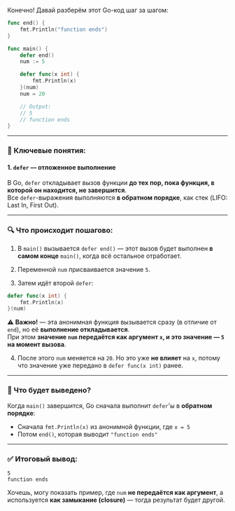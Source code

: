 Конечно! Давай разберём этот Go-код шаг за шагом:

```go
func end() {
	fmt.Println("function ends")
}

func main() {
	defer end()
	num := 5

	defer func(x int) {
		fmt.Println(x)
	}(num)
	num = 20

	// Output:
	// 5
	// function ends
}
```

---

### 🧠 Ключевые понятия:

#### 1. `defer` — отложенное выполнение  
В Go, `defer` откладывает вызов функции **до тех пор, пока функция, в которой он находится, не завершится**.  
Все `defer`-выражения выполняются **в обратном порядке**, как стек (LIFO: Last In, First Out).

---

### 🔍 Что происходит пошагово:

1. В `main()` вызывается `defer end()` — этот вызов будет выполнен **в самом конце** `main()`, когда всё остальное отработает.

2. Переменной `num` присваивается значение `5`.

3. Затем идёт второй `defer`:

```go
defer func(x int) {
	fmt.Println(x)
}(num)
```

⚠️ **Важно!** — эта анонимная функция вызывается сразу (в отличие от `end`), но её **выполнение откладывается**.  
При этом **значение `num` передаётся как аргумент `x`, и это значение — `5` на момент вызова**.

4. После этого `num` меняется на `20`. Но это уже **не влияет** на `x`, потому что значение уже передано в `defer func(x int)` ранее.

---

### 🧾 Что будет выведено?

Когда `main()` завершится, Go сначала выполнит `defer`'ы в **обратном порядке**:

- Сначала `fmt.Println(x)` из анонимной функции, где `x = 5`
- Потом `end()`, которая выводит `"function ends"`

---

### ✅ Итоговый вывод:

```
5
function ends
```

Хочешь, могу показать пример, где `num` **не передаётся как аргумент**, а используется **как замыкание (closure)** — тогда результат будет другой.